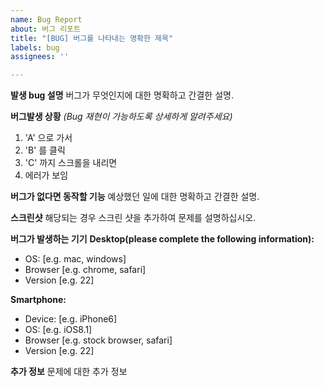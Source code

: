 ```yaml
---
name: Bug Report
about: 버그 리포트
title: "[BUG] 버그를 나타내는 명확한 제목"
labels: bug
assignees: ''

---
```


**발생 bug 설명**
버그가 무엇인지에 대한 명확하고 간결한 설명.

**버그발생 상황**
*(Bug 재현이 가능하도록 상세하게 알려주세요)*
1. 'A' 으로 가서
2. 'B' 를 클릭
3. 'C' 까지 스크롤을 내리면
4. 에러가 보임

**버그가 없다면 동작할 기능**
예상했던 일에 대한 명확하고 간결한 설명.

**스크린샷**
해당되는 경우 스크린 샷을 추가하여 문제를 설명하십시오.

**버그가 발생하는 기기**
**Desktop(please complete the following information):**
 - OS: [e.g. mac, windows]
 - Browser [e.g. chrome, safari]
 - Version [e.g. 22]

**Smartphone:**
 - Device: [e.g. iPhone6]
 - OS: [e.g. iOS8.1]
 - Browser [e.g. stock browser, safari]
 - Version [e.g. 22]

**추가 정보**
문제에 대한 추가 정보
